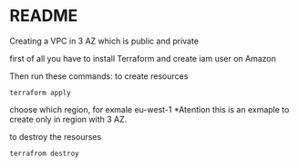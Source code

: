 # README #
Creating a VPC in 3 AZ which is public and private


first of all you have to install Terraform and create iam user on Amazon

Then run these commands: 
to create resources
	
	terraform apply 
	
choose which region, for exmale eu-west-1
*Atention this is an exmaple  to create only in region with 3 AZ.

to destroy the resourses

	terrafrom destroy
	

